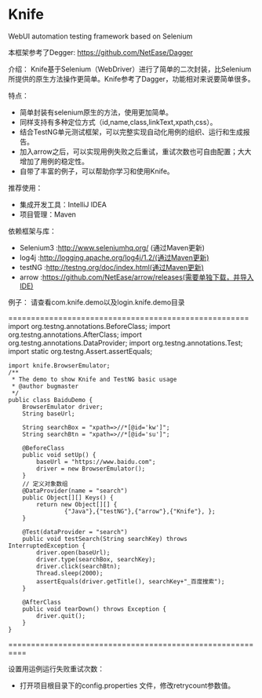 # Knife
WebUI automation testing framework based on Selenium

本框架参考了Degger: https://github.com/NetEase/Dagger

介绍：
  Knife基于Selenium（WebDriver）进行了简单的二次封装，比Selenium所提供的原生方法操作更简单。Knife参考了Dagger，功能相对来说要简单很多。
  
特点：
* 简单封装有selenium原生的方法，使用更加简单。
* 同样支持有多种定位方式（id,name,class,linkText,xpath,css）。
* 结合TestNG单元测试框架，可以完整实现自动化用例的组织、运行和生成报告。
* 加入arrow之后，可以实现用例失败之后重试，重试次数也可自由配置；大大增加了用例的稳定性。
* 自带了丰富的例子，可以帮助你学习和使用Knife。

推荐使用：
* 集成开发工具：IntelliJ IDEA
* 项目管理：Maven

依赖框架与库：
* Selenium3 :http://www.seleniumhq.org/ (通过Maven更新)
* log4j :http://logging.apache.org/log4j/1.2/(通过Maven更新)
* testNG  :http://testng.org/doc/index.html(通过Maven更新)
* arrow  :https://github.com/NetEase/arrow/releases(需要单独下载，并导入IDE)


例子：
   请查看com.knife.demo以及login.knife.demo目录

=====================================================
    import org.testng.annotations.BeforeClass;
    import org.testng.annotations.AfterClass;
    import org.testng.annotations.DataProvider;
    import org.testng.annotations.Test;
    import static org.testng.Assert.assertEquals;

    import knife.BrowserEmulator;
    /**
     * The demo to show Knife and TestNG basic usage
     * @author bugmaster
     */
    public class BaiduDemo {
        BrowserEmulator driver;
        String baseUrl;

        String searchBox = "xpath=>//*[@id='kw']";
        String searchBtn = "xpath=>//*[@id='su']";

        @BeforeClass
        public void setUp() {
            baseUrl = "https://www.baidu.com";
            driver = new BrowserEmulator();
        }
        // 定义对象数组
        @DataProvider(name = "search")
        public Object[][] Keys() {
            return new Object[][] {
                    {"Java"},{"testNG"},{"arrow"},{"Knife"}, };
        }

        @Test(dataProvider = "search")
        public void testSearch(String searchKey) throws InterruptedException {
            driver.open(baseUrl);
            driver.type(searchBox, searchKey);
            driver.click(searchBtn);
            Thread.sleep(2000);
            assertEquals(driver.getTitle(), searchKey+"_百度搜索");
        }

        @AfterClass
        public void tearDown() throws Exception {
            driver.quit();
        }
    }

==========================================================

设置用运例运行失败重试次数：
* 打开项目根目录下的config.properties 文件，修改retrycount参数值。